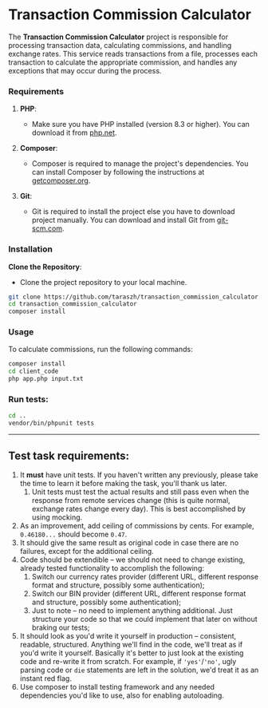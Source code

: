 # Transaction Commission Calculator

The **Transaction Commission Calculator** project is responsible for processing transaction data, calculating commissions, and handling exchange rates. This service reads transactions from a file, processes each transaction to calculate the appropriate commission, and handles any exceptions that may occur during the process.

### Requirements

1. **PHP**:
   - Make sure you have PHP installed (version 8.3 or higher). You can download it from [php.net](https://www.php.net/downloads).

2. **Composer**:
   - Composer is required to manage the project's dependencies. You can install Composer by following the instructions at [getcomposer.org](https://getcomposer.org/download/).
   
3. **Git**:
   - Git is required to install the project else you have to download project manually. You can download and install Git from [git-scm.com](https://git-scm.com/).


### Installation

**Clone the Repository**:
   - Clone the project repository to your local machine.

```sh
git clone https://github.com/taraszh/transaction_commission_calculator.git
cd transaction_commission_calculator
composer install
```

### Usage

To calculate commissions, run the following commands:

```sh
composer install
cd client_code
php app.php input.txt
```
   
### Run tests:
```sh
cd ..
vendor/bin/phpunit tests
```
----------------------------------------------------------------
## Test task requirements:

1. It **must** have unit tests. If you haven't written any previously, please take the time to learn it before making the task, you'll thank us later.
    1. Unit tests must test the actual results and still pass even when the response from remote services change (this is quite normal, exchange rates change every day). This is best accomplished by using mocking.
1. As an improvement, add ceiling of commissions by cents. For example, `0.46180...` should become `0.47`.
1. It should give the same result as original code in case there are no failures, except for the additional ceiling.
1. Code should be extendible – we should not need to change existing, already tested functionality to accomplish the following:
    1. Switch our currency rates provider (different URL, different response format and structure, possibly some authentication);
    2. Switch our BIN provider (different URL, different response format and structure, possibly some authentication);
    3. Just to note – no need to implement anything additional. Just structure your code so that we could implement that later on without braking our tests;
1. It should look as you'd write it yourself in production – consistent, readable, structured. Anything we'll find in the code, we'll treat as if you'd write it yourself. Basically it's better to just look at the existing code and re-write it from scratch. For example, if `'yes'`/`'no'`, ugly parsing code or `die` statements are left in the solution, we'd treat it as an instant red flag.
1. Use composer to install testing framework and any needed dependencies you'd like to use, also for enabling autoloading.
